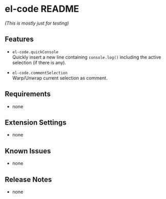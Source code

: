 # el-code README

*(This is mostly just for testing)*

## Features

- `el-code.quickConsole` <br/>
 Quickly insert a new line containing `console.log()` including the active selection (if there is any).

- `el-code.commentSelection` <br/>
 Warp/Unwrap current selection as comment.

## Requirements

- none

## Extension Settings

- none

## Known Issues

- none

## Release Notes

- none
